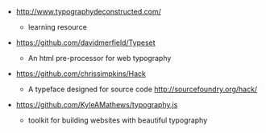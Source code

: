 - http://www.typographydeconstructed.com/
  - learning resource
  
- https://github.com/davidmerfield/Typeset
  - An html pre-proces­sor for web ty­pog­ra­phy

- https://github.com/chrissimpkins/Hack
  - A typeface designed for source code http://sourcefoundry.org/hack/
  
- https://github.com/KyleAMathews/typography.js
  - toolkit for building websites with beautiful typography 
 
